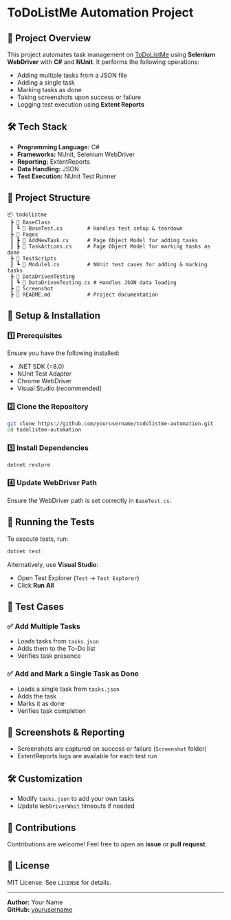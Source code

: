 # ToDoListMe Automation Project

## 📌 Project Overview

This project automates task management on [ToDoListMe](https://todolistme.net/) using **Selenium WebDriver** with **C#** and **NUnit**. It performs the following operations:

- Adding multiple tasks from a JSON file
- Adding a single task
- Marking tasks as done
- Taking screenshots upon success or failure
- Logging test execution using **Extent Reports**

## 🛠️ Tech Stack

- **Programming Language:** C#
- **Frameworks:** NUnit, Selenium WebDriver
- **Reporting:** ExtentReports
- **Data Handling:** JSON
- **Test Execution:** NUnit Test Runner

## 📂 Project Structure

```
📦 todolistme
 ┣ 📂 BaseClass
 ┃ ┗ 📜 BaseTest.cs        # Handles test setup & teardown
 ┣ 📂 Pages
 ┃ ┣ 📜 AddNewTask.cs      # Page Object Model for adding tasks
 ┃ ┣ 📜 TaskActions.cs     # Page Object Model for marking tasks as done
 ┣ 📂 TestScripts
 ┃ ┗ 📜 Module1.cs         # NUnit test cases for adding & marking tasks
 ┣ 📂 DataDrivenTesting
 ┃ ┗ 📜 DataDrivenTesting.cs # Handles JSON data loading
 ┣ 📂 Screenshot
 ┣ 📜 README.md            # Project documentation
```

## 🚀 Setup & Installation

### 1️⃣ Prerequisites

Ensure you have the following installed:

- .NET SDK (=8.0)
- NUnit Test Adapter
- Chrome WebDriver 
- Visual Studio (recommended)

### 2️⃣ Clone the Repository

```sh
git clone https://github.com/yourusername/todolistme-automation.git
cd todolistme-automation
```

### 3️⃣ Install Dependencies

```sh
dotnet restore
```

### 4️⃣ Update WebDriver Path

Ensure the WebDriver path is set correctly in `BaseTest.cs`.

## 🏃 Running the Tests

To execute tests, run:

```sh
dotnet test
```

Alternatively, use **Visual Studio**:

- Open Test Explorer (`Test` → `Test Explorer`)
- Click **Run All**

## 📝 Test Cases

### ✅ Add Multiple Tasks

- Loads tasks from `tasks.json`
- Adds them to the To-Do list
- Verifies task presence

### ✅ Add and Mark a Single Task as Done

- Loads a single task from `tasks.json`
- Adds the task
- Marks it as done
- Verifies task completion

## 📸 Screenshots & Reporting

- Screenshots are captured on success or failure (`Screenshot` folder)
- ExtentReports logs are available for each test run

## 🛠️ Customization

- Modify `tasks.json` to add your own tasks
- Update `WebDriverWait` timeouts if needed

## 🤝 Contributions

Contributions are welcome! Feel free to open an **issue** or **pull request**.

## 📄 License

MIT License. See `LICENSE` for details.

---

**Author:** Your Name\
**GitHub:** [yourusername](https://github.com/yourusername)

